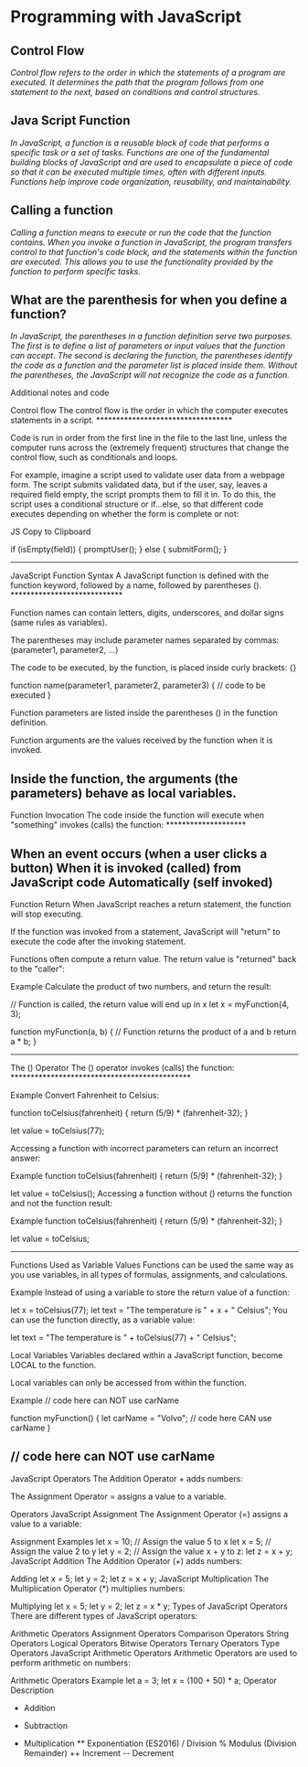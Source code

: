 #  Programming with JavaScript

## **Control Flow**

 _Control flow refers to the order in which the statements of a program are executed. It determines the path that the program follows from one statement to the next, based on conditions and control structures._

## **Java Script Function**

_In JavaScript, a function is a reusable block of code that performs a specific task or a set of tasks. Functions are one of the fundamental building blocks of JavaScript and are used to encapsulate a piece of code so that it can be executed multiple times, often with different inputs. Functions help improve code organization, reusability, and maintainability._

## **Calling a function**

_Calling a function means to execute or run the code that the function contains. When you invoke a function in JavaScript, the program transfers control to that function's code block, and the statements within the function are executed. This allows you to use the functionality provided by the function to perform specific tasks._

## **What are the parenthesis for when you define a function?**

_In JavaScript, the parentheses in a function definition serve two purposes. The first is to define a list of parameters or input values that the function can accept. The second is declaring the function, the parentheses identify the code as a function and the parameter list is placed inside them. Without the parentheses, the JavaScript will not recognize the code as a function._

Additional notes and code

Control flow
The control flow is the order in which the computer executes statements in a script. **********************************

Code is run in order from the first line in the file to the last line, unless the computer runs across the (extremely frequent) structures that change the control flow, such as conditionals and loops.

For example, imagine a script used to validate user data from a webpage form. The script submits validated data, but if the user, say, leaves a required field empty, the script prompts them to fill it in. To do this, the script uses a conditional structure or if...else, so that different code executes depending on whether the form is complete or not:

JS
Copy to Clipboard

if (isEmpty(field)) {
  promptUser();
} else {
  submitForm();
}

------------------------
JavaScript Function Syntax
A JavaScript function is defined with the function keyword, followed by a name, followed by parentheses (). ****************************

Function names can contain letters, digits, underscores, and dollar signs (same rules as variables).

The parentheses may include parameter names separated by commas:
(parameter1, parameter2, ...)

The code to be executed, by the function, is placed inside curly brackets: {}

function name(parameter1, parameter2, parameter3) {
  // code to be executed
}

Function parameters are listed inside the parentheses () in the function definition.

Function arguments are the values received by the function when it is invoked.

Inside the function, the arguments (the parameters) behave as local variables.
------------------------

Function Invocation
The code inside the function will execute when "something" invokes (calls) the function: ********************

When an event occurs (when a user clicks a button)
When it is invoked (called) from JavaScript code
Automatically (self invoked)
-----------------------
Function Return
When JavaScript reaches a return statement, the function will stop executing.

If the function was invoked from a statement, JavaScript will "return" to execute the code after the invoking statement.

Functions often compute a return value. The return value is "returned" back to the "caller":

Example
Calculate the product of two numbers, and return the result:

// Function is called, the return value will end up in x
let x = myFunction(4, 3);

function myFunction(a, b) {
// Function returns the product of a and b
  return a * b;
}

------------------------
The () Operator
The () operator invokes (calls) the function: *********************************************

Example
Convert Fahrenheit to Celsius:

function toCelsius(fahrenheit) {
  return (5/9) * (fahrenheit-32);
}

let value = toCelsius(77);


Accessing a function with incorrect parameters can return an incorrect answer:

Example
function toCelsius(fahrenheit) {
  return (5/9) * (fahrenheit-32);
}

let value = toCelsius();
Accessing a function without () returns the function and not the function result:

Example
function toCelsius(fahrenheit) {
  return (5/9) * (fahrenheit-32);
}

let value = toCelsius;

--------------------------------
Functions Used as Variable Values
Functions can be used the same way as you use variables, in all types of formulas, assignments, and calculations.

Example
Instead of using a variable to store the return value of a function:

let x = toCelsius(77);
let text = "The temperature is " + x + " Celsius";
You can use the function directly, as a variable value:

let text = "The temperature is " + toCelsius(77) + " Celsius";

Local Variables
Variables declared within a JavaScript function, become LOCAL to the function.

Local variables can only be accessed from within the function.

Example
// code here can NOT use carName

function myFunction() {
  let carName = "Volvo";
  // code here CAN use carName
}

// code here can NOT use carName
-----------------------------------
JavaScript Operators
The Addition Operator + adds numbers:

The Assignment Operator = assigns a value to a variable.

Operators
JavaScript Assignment
The Assignment Operator (=) assigns a value to a variable:

Assignment Examples
let x = 10;
// Assign the value 5 to x
let x = 5;
// Assign the value 2 to y
let y = 2;
// Assign the value x + y to z:
let z = x + y;
JavaScript Addition
The Addition Operator (+) adds numbers:

Adding
let x = 5;
let y = 2;
let z = x + y;
JavaScript Multiplication
The Multiplication Operator (*) multiplies numbers:

Multiplying
let x = 5;
let y = 2;
let z = x * y;
Types of JavaScript Operators
There are different types of JavaScript operators:

Arithmetic Operators
Assignment Operators
Comparison Operators
String Operators
Logical Operators
Bitwise Operators
Ternary Operators
Type Operators
JavaScript Arithmetic Operators
Arithmetic Operators are used to perform arithmetic on numbers:

Arithmetic Operators Example
let a = 3;
let x = (100 + 50) * a;
Operator	Description
+	Addition
-	Subtraction
*	Multiplication
**	Exponentiation (ES2016)
/	Division
%	Modulus (Division Remainder)
++	Increment
--	Decrement

